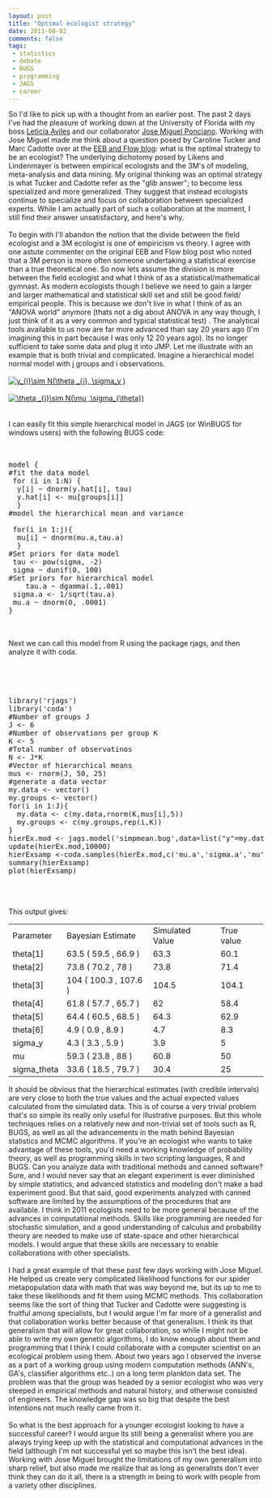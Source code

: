 ```yaml
---
layout: post
title: "Optimal ecologist strategy"
date: 2011-08-02
comments: false
tags:
 - statistics
 - debate
 - BUGS
 - programming
 - JAGS
 - career
---
```


<div class='post'>
So I'd like to pick up with a thought from an earlier post.  The past 2 days I've had the pleasure of working down at the University of Florida with my boss <a href="http://domingo.zoology.ubc.ca/AvilesLab/labfront.html" target="_blank">Leticia Aviles</a> and our collaborator <a href="http://people.biology.ufl.edu/josemi/" target="_blank">Jose Miguel Ponciano</a>.  Working with Jose Miguel made me think about a question posed by Caroline Tucker and Marc Cadotte over at the <a href="http://evol-eco.blogspot.com/2011/07/empirical-divide.html" target="_blank">EEB and Flow blog</a>:  what is the optimal strategy to be an ecologist?   The underlying dichotomy posed by Likens and Lindenmayer is between empirical ecologists and the 3M's of modeling, meta-analysis and data mining.  My original thinking was an optimal strategy is what Tucker and Cadotte refer as the "glib answer"; to become less specialized and more generalized.   They suggest that instead ecologists continue to specialize and focus on collaboration between specialized experts.  While I am actually part of such a collaboration at the moment, I still find their answer unsatisfactory, and here's why.<br /><br />To begin with I'll abandon the notion that the divide between the field ecologist and a 3M ecologist is one of empiricism vs theory.  I agree with one astute commenter on the original EEB and Flow blog post who noted that a 3M person is more often someone undertaking a statistical exercise than a true theoretical one.  So now lets assume the division is more between the field ecologist and what I think of as a statistical/mathematical gymnast.  As modern ecologists though I believe we need to gain a larger and larger mathematical and statistical skill set and still be good field/ empirical people.  This is because we don't live in what I think of as an "ANOVA world" anymore (thats not a dig about ANOVA in any way though, I just think of it as a very common and typical statistical test) .    The analytical tools available to us now are far more advanced than say 20 years ago (I'm imagining this in part because I was only 12 20 years ago).  Its no longer sufficient to take some data and plug it into JMP.  Let me illustrate with an example that is both trivial and complicated.  Imagine a hierarchical model normal model with j groups and i observations.<br /><br /><a href="http://www.codecogs.com/eqnedit.php?latex=y_{i}\sim N(\theta _{j}, \sigma_y )" target="_blank"><img src="http://latex.codecogs.com/gif.latex?y_{i}\sim N(\theta _{j}, \sigma_y )" title="y_{i}\sim N(\theta _{j}, \sigma_y )" /></a><br /><br /><a href="http://www.codecogs.com/eqnedit.php?latex=\theta _{j}\sim N(\mu ,\sigma_{\theta})" target="_blank"><img src="http://latex.codecogs.com/gif.latex?\theta _{j}\sim N(\mu ,\sigma_{\theta})" title="\theta _{j}\sim N(\mu ,\sigma_{\theta})" /></a><br /><br /><br />I can easily fit this simple hierarchical model in JAGS (or WinBUGS for windows users) with the following BUGS code:<br /><br /><pre class="brush: csharp"><br />model {<br />#fit the data model<br /> for (i in 1:N) {<br />  y[i] ~ dnorm(y.hat[i], tau)<br />  y.hat[i] &lt;- mu[groups[i]] <br />  }<br />#model the hierarchical mean and variance<br /><br /> for(i in 1:j){<br />  mu[i] ~ dnorm(mu.a,tau.a)<br />  }<br />#Set priors for data model<br /> tau &lt;- pow(sigma, -2)<br /> sigma ~ dunif(0, 100)<br />#Set priors for hierarchical model<br />    tau.a ~ dgamma(.1,.001)<br /> sigma.a &lt;- 1/sqrt(tau.a)<br /> mu.a ~ dnorm(0, .0001)<br />}<br /></pre><br /><br />Next we can call this model from R using the package rjags, and then analyze it with coda.<br /><br /><br /><pre class="brush: csharp"><br /><br />library('rjags')<br />library('coda')<br />#Number of groups J<br />J &lt;- 6<br />#Number of observations per group K<br />K &lt;- 5<br />#Total number of observatinos<br />N &lt;- J*K<br />#Vector of hierarchical means<br />mus &lt;- rnorm(J, 50, 25)<br />#generate a data vector<br />my.data &lt;- vector()<br />my.groups &lt;- vector()<br />for(i in 1:J){<br />  my.data &lt;- c(my.data,rnorm(K,mus[i],5))<br />  my.groups &lt;- c(my.groups,rep(i,K))<br />}<br />hierEx.mod &lt;- jags.model('simpmean.bug',data=list("y"=my.data,"groups"=my.groups,"N"=N,"j"=J),n.chains=3)<br />update(hierEx.mod,10000)<br />hierExsamp &lt;-coda.samples(hierEx.mod,c('mu.a','sigma.a','mu','sigma'),n.iter=1000,thin=10)<br />summary(hierExsamp)<br />plot(hierExsamp)<br /><br /></pre><br /><br />This output gives:<br /><div class="nobr"><table> <tr><td>Parameter</td>  <td>Bayesian Estimate</td>  <td>Simulated Value</td>  <td>True value</td> </tr> <tr> <td>theta[1]</td>  <td>63.5 ( 59.5 , 66.9 )</td>  <td>63.3</td>  <td>60.1</td> </tr> <tr>  <td>theta[2]</td>  <td>73.8 ( 70.2 , 78 )</td>  <td>73.8</td>  <td>71.4</td> </tr> <tr>  <td>theta[3]</td>  <td>104 ( 100.3 , 107.6 )</td>  <td>104.5</td>  <td>104.1</td> </tr> <tr>  <td>theta[4]</td>  <td>61.8 ( 57.7 , 65.7 )</td>  <td>62</td>  <td>58.4</td> </tr> <tr>  <td>theta[5]</td>  <td>64.4 ( 60.5 , 68.5 )</td>  <td>64.3</td>  <td>62.9</td> </tr> <tr>  <td>theta[6]</td>  <td>4.9 ( 0.9 , 8.9 )</td>  <td>4.7</td>  <td>8.3</td> </tr> <tr>  <td>sigma_y</td>  <td>4.3 ( 3.3 , 5.9 )</td>  <td>3.9</td>  <td>5</td> </tr> <tr>  <td>mu</td>  <td>59.3 ( 23.8 , 88 )</td>  <td>60.8</td>  <td>50</td> </tr> <tr>  <td>sigma_theta</td>  <td>33.6 ( 18.5 , 79.7 )</td>  <td>30.4</td>  <td>25</td> </tr></table></div>It should be obvious that the hierarchical estimates (with credible intervals) are very close to both the true values and the actual expected values calculated from the simulated data.  This is of course a very trivial problem that's so simple its really only useful for illustrative purposes.  But this whole techniques relies on a relatively new and non-trivial set of tools such as R, BUGS, as well as all the advancements in the math behind Bayesian statistics and MCMC algorithms.   If you're an ecologist who wants to take advantage of these tools, you'd need a working knowledge of probability theory, as well as programming skills in two scripting languages, R and BUGS.  Can you analyze data with traditional methods and canned software?  Sure, and I would never say that an elegant experiment is ever diminished by simple statistics, and advanced statistics and modeling don't make a bad experiment good.  But that said, good experiments analyzed with canned software are limited by the assumptions of the procedures that are available.  I think in 2011 ecologists need to be more general because of the advances in computational methods.  Skills like programming are needed for stochastic simulation, and a good understanding of calculus and probability theory are needed to make use of state-space and other hierarchical models.  I would argue that these skills are necessary to enable collaborations with other specialists.<br /><br />I had a great example of that these past few days working with Jose Miguel.  He helped us create very complicated likelihood functions for our spider metapopulation data with math that was way beyond me, but its up to me to take these likelihoods and fit them using MCMC methods. This collaboration seems like the sort of thing that Tucker and Cadotte were suggesting is fruitful among specialists, but I would argue I'm far more of a generalist and that collaboration works better because of that generalism.   I think its that generalism that will allow for great collaboration, so while I might not be able to write my own genetic algorithms, I do know enough about them and programming that I think I could collaborate with a computer scientist on an ecological problem using them.   About two years ago I observed the inverse as a part of a working group using modern computation methods (ANN's, GA's, classifier algorithms etc..) on a long term plankton data set.  The problem was that the group was headed by a senior ecologist who was very steeped in empirical methods and natural history, and otherwise consisted of engineers.  The knowledge gap was so big that despite the best intentions not much really came from it. <br /><br />So what is the best approach for a younger ecologist looking to have a successful career?  I would argue its still being a generalist where you are always trying keep up with the statistical and computational advances in the field (although I'm not successful yet so maybe this isn't the best idea).  Working with Jose Miguel brought the limitations of my own generalism into sharp relief, but also made me realize that as long as generalists don't ever think they can do it all, there is a strength in being to work with people from a variety other disciplines.</div>
